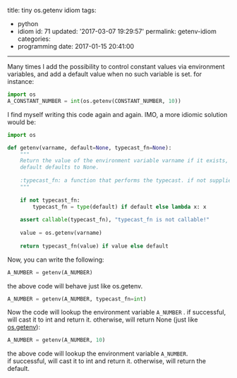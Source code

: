 title: tiny os.getenv idiom
tags:
  - python
  - idiom
id: 71
updated: '2017-03-07 19:29:57'
permalink: getenv-idiom
categories:
  - programming
date: 2017-01-15 20:41:00
---
Many times I add the possibility to control constant values via environment variables, and add a default value when no such variable is set. for instance:

```python  
import os  
A_CONSTANT_NUMBER = int(os.getenv(CONSTANT_NUMBER, 10))  
```

I find myself writing this code again and again. IMO, a more idiomic solution would be:

```python
import os

def getenv(varname, default=None, typecast_fn=None):
    """
    Return the value of the environment variable varname if it exists, or default if it doesn't.
    default defaults to None.
    
    :typecast_fn: a function that performs the typecast. if not supplied, defaults to type(value)
    """
    
    if not typecast_fn:
        typecast_fn = type(default) if default else lambda x: x
        
    assert callable(typecast_fn), "typecast_fn is not callable!"
    
    value = os.getenv(varname)
    
    return typecast_fn(value) if value else default
```

Now, you can write the following:

```python
A_NUMBER = getenv(A_NUMBER)  
```

the above code will behave just like os.getenv.

```python  
A_NUMBER = getenv(A_NUMBER, typecast_fn=int)  
```

Now the code will lookup the environment variable `A_NUMBER` . if successful, will cast it to int and return it. otherwise, will return None (just like [os.getenv](https://docs.python.org/2/library/os.html#os.getenv)):
```python  
A_NUMBER = getenv(A_NUMBER, 10)  
```

the above code will lookup the environment variable `A_NUMBER`.  
if successful, will cast it to int and return it. otherwise, will return the default.